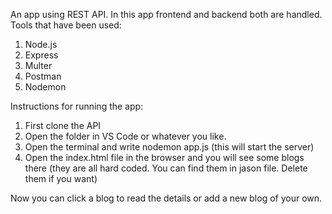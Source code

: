 An app using REST API. In this app frontend and backend both are handled.
Tools that have been used:
1. Node.js
2. Express
3. Multer
4. Postman
5. Nodemon

Instructions for running the app:
1. First clone the API
2. Open the folder in VS Code or whatever you like.
3. Open the terminal and write nodemon app.js (this will start the server)
4. Open the index.html file in the browser and you will see some blogs there (they are all hard coded. You can find them in jason file. Delete them if you want)

Now you can click a blog to read the details or add a new blog of your own.
